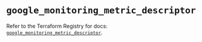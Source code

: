 # `google_monitoring_metric_descriptor`

Refer to the Terraform Registry for docs: [`google_monitoring_metric_descriptor`](https://registry.terraform.io/providers/hashicorp/google-beta/6.19.0/docs/resources/google_monitoring_metric_descriptor).
